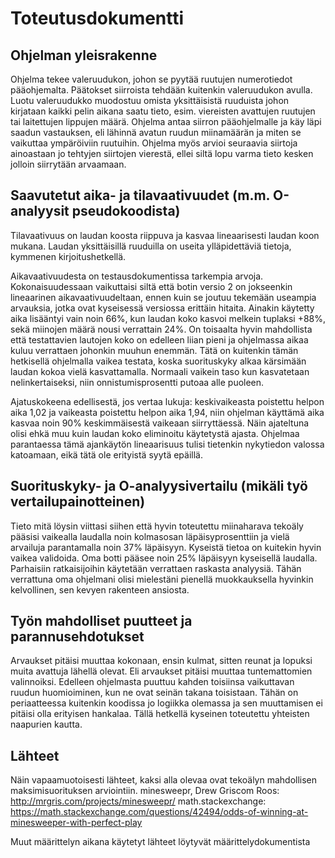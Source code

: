 # Toteutusdokumentti

## Ohjelman yleisrakenne
Ohjelma tekee valeruudukon, johon se pyytää ruutujen numerotiedot pääohjemalta. Päätokset siirroista tehdään kuitenkin valeruudukon avulla.
Luotu valeruudukko muodostuu omista yksittäisistä ruuduista johon kirjataan kaikki pelin aikana saatu tieto, esim. viereisten avattujen ruutujen tai laitettujen lippujen määrä.
Ohjelma antaa siirron pääohjelmalle ja käy läpi saadun vastauksen, eli lähinnä avatun ruudun miinamäärän ja miten se vaikuttaa ympäröiviin ruutuihin.
Ohjelma myös arvioi seuraavia siirtoja ainoastaan jo tehtyjen siirtojen vierestä, ellei siltä lopu varma tieto kesken jolloin siirrytään arvaamaan.

## Saavutetut aika- ja tilavaativuudet (m.m. O-analyysit pseudokoodista)
Tilavaativuus on laudan koosta riippuva ja kasvaa lineaarisesti laudan koon mukana. Laudan yksittäisillä ruuduilla on useita ylläpidettäviä tietoja, kymmenen kirjoitushetkellä.

Aikavaativuudesta on testausdokumentissa tarkempia arvoja. Kokonaisuudessaan vaikuttaisi siltä että botin versio 2 on jokseenkin lineaarinen aikavaativuudeltaan, ennen kuin se joutuu tekemään useampia arvauksia, 
jotka ovat kyseisessä versiossa erittäin hitaita. Ainakin käytetty aika lisääntyi vain noin 66%, kun laudan koko kasvoi melkein tuplaksi +88%, sekä miinojen määrä nousi verrattain 24%. 
On toisaalta hyvin mahdollista että testattavien lautojen koko on edelleen liian pieni ja ohjelmassa aikaa kuluu verrattaen johonkin muuhun enemmän. Tätä on kuitenkin tämän hetkisellä ohjelmalla vaikea testata, 
koska suorituskyky alkaa kärsimään laudan kokoa vielä kasvattamalla. Normaali vaikein taso kun kasvatetaan nelinkertaiseksi, niin onnistumisprosentti putoaa alle puoleen.

Ajatuskokeena edellisestä, jos vertaa lukuja: keskivaikeasta poistettu helpon aika 1,02 ja vaikeasta poistettu helpon aika 1,94, 
niin ohjelman käyttämä aika kasvaa noin 90% keskimmäisestä vaikeaan siirryttäessä. Näin ajateltuna olisi ehkä muu kuin laudan koko eliminoitu käytetystä ajasta.
Ohjelmaa parantaessa tämä ajankäytön lineaarisuus tulisi tietenkin nykytiedon valossa katoamaan, eikä tätä ole erityistä syytä epäillä.

## Suorituskyky- ja O-analyysivertailu (mikäli työ vertailupainotteinen)
Tieto mitä löysin viittasi siihen että hyvin toteutettu miinaharava tekoäly pääsisi vaikealla laudalla noin kolmasosan läpäisyprosenttiin ja vielä arvailuja parantamalla noin 37% läpäisyyn.
Kyseistä tietoa on kuitekin hyvin vaikea validoida. Oma botti pääsee noin 25% läpäisyyn kyseisellä laudalla. 
Parhaisiin ratkaisijoihin käytetään verrattaen raskasta analyysiä. 
Tähän verrattuna oma ohjelmani olisi mielestäni pienellä muokkauksella hyvinkin kelvollinen, sen kevyen rakenteen ansiosta.

## Työn mahdolliset puutteet ja parannusehdotukset
Arvaukset pitäisi muuttaa kokonaan, ensin kulmat, sitten reunat ja lopuksi muita avattuja lähellä olevat. Eli arvaukset pitäisi muuttaa tuntemattomien valinnoiksi.
Edelleen ohjelmasta puuttuu kahden toisiinsa vaikuttavan ruudun huomioiminen, kun ne ovat seinän takana toisistaan. 
Tähän on periaatteessa kuitenkin koodissa jo logiikka olemassa ja sen muuttamisen ei pitäisi olla erityisen hankalaa. Tällä hetkellä kyseinen toteutettu yhteisten naapurien kautta.

## Lähteet
Näin vapaamuotoisesti lähteet, kaksi alla olevaa ovat tekoälyn mahdollisen maksimisuorituksen arviointiin.
minesweepr, Drew Griscom Roos: http://mrgris.com/projects/minesweepr/
math.stackexchange:	https://math.stackexchange.com/questions/42494/odds-of-winning-at-minesweeper-with-perfect-play

Muut määrittelyn aikana käytetyt lähteet löytyvät määrittelydokumentista